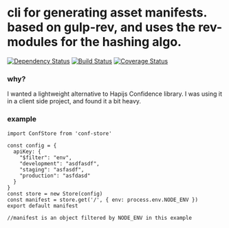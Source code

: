 # cli for generating asset manifests. based on gulp-rev, and uses the rev- modules for the hashing algo.

[![Dependency Status](https://david-dm.org/kellyrmilligan/conf-store.svg)](https://david-dm.org/kellyrmilligan/conf-store)
[![Build Status](https://travis-ci.org/kellyrmilligan/conf-store.svg?branch=master)](https://travis-ci.org/kellyrmilligan/conf-store)
[![Coverage Status](https://coveralls.io/repos/github/kellyrmilligan/conf-store/badge.svg?branch=master)](https://coveralls.io/github/kellyrmilligan/conf-store?branch=master)

### why?
I wanted a lightweight alternative to Hapijs Confidence library. I was using it in a client side project, and found it a bit heavy.

### example
```
import ConfStore from 'conf-store'

const config = {
  apiKey: {
    "$filter": "env",
    "development": "asdfasdf",
    "staging": "asfasdf",
    "production": "asfdasd"
  }
}
const store = new Store(config)
const manifest = store.get('/', { env: process.env.NODE_ENV })
export default manifest

//manifest is an object filtered by NODE_ENV in this example
```
